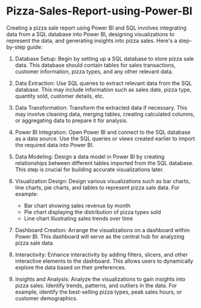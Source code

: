 # Pizza-Sales-Report-using-Power-BI
Creating a pizza sale report using Power BI and SQL involves integrating data from a SQL database into Power BI, designing visualizations to represent the data, and generating insights into pizza sales. Here's a step-by-step guide:

1. Database Setup: Begin by setting up a SQL database to store pizza sale data. This database should contain tables for sales transactions, customer information, pizza types, and any other relevant data.

2. Data Extraction: Use SQL queries to extract relevant data from the SQL database. This may include information such as sales date, pizza type, quantity sold, customer details, etc.

3. Data Transformation: Transform the extracted data if necessary. This may involve cleaning data, merging tables, creating calculated columns, or aggregating data to prepare it for analysis.

4. Power BI Integration: Open Power BI and connect to the SQL database as a data source. Use the SQL queries or views created earlier to import the required data into Power BI.

5. Data Modeling: Design a data model in Power BI by creating relationships between different tables imported from the SQL database. This step is crucial for building accurate visualizations later.

6. Visualization Design: Design various visualizations such as bar charts, line charts, pie charts, and tables to represent pizza sale data. For example:
   - Bar chart showing sales revenue by month
   - Pie chart displaying the distribution of pizza types sold
   - Line chart illustrating sales trends over time

7. Dashboard Creation: Arrange the visualizations on a dashboard within Power BI. This dashboard will serve as the central hub for analyzing pizza sale data.

8. Interactivity: Enhance interactivity by adding filters, slicers, and other interactive elements to the dashboard. This allows users to dynamically explore the data based on their preferences.

9. Insights and Analysis: Analyze the visualizations to gain insights into pizza sales. Identify trends, patterns, and outliers in the data. For example, identify the best-selling pizza types, peak sales hours, or customer demographics.

